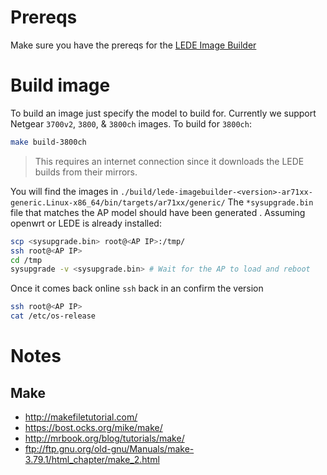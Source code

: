 # Prereqs

Make sure you have the prereqs for the [LEDE Image Builder](https://lede-project.org/docs/user-guide/imagebuilder#prerequisites)

# Build image

To build an image just specify the model to build for. Currently we support
Netgear `3700v2`, `3800`, & `3800ch` images. To build for `3800ch`:

```sh
make build-3800ch
```
> This requires an internet connection since it downloads the LEDE builds
> from their mirrors.

You will find the images in `./build/lede-imagebuilder-<version>-ar71xx-generic.Linux-x86_64/bin/targets/ar71xx/generic/`
The `*sysupgrade.bin` file that matches the AP model should have been generated
.
Assuming openwrt or LEDE is already installed:

```sh
scp <sysupgrade.bin> root@<AP IP>:/tmp/
ssh root@<AP IP>
cd /tmp
sysupgrade -v <sysupgrade.bin> # Wait for the AP to load and reboot
```

Once it comes back online `ssh` back in an confirm the version

```sh
ssh root@<AP IP>
cat /etc/os-release
```
# Notes

## Make

* http://makefiletutorial.com/
* https://bost.ocks.org/mike/make/
* http://mrbook.org/blog/tutorials/make/
* ftp://ftp.gnu.org/old-gnu/Manuals/make-3.79.1/html_chapter/make_2.html
